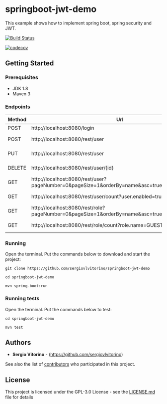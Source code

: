 # springboot-jwt-demo
This example shows how to implement spring boot, spring security and JWT.

[![Build Status](https://travis-ci.org/sergiovlvitorino/springboot-jwt-demo.svg?branch=master)](https://travis-ci.org/sergiovlvitorino/springboot-jwt-demo)

[![codecov](https://codecov.io/gh/sergiovlvitorino/springboot-jwt-demo/branch/master/graph/badge.svg)](https://codecov.io/gh/sergiovlvitorino/springboot-jwt-demo)

## Getting Started

### Prerequisites
* JDK 1.8
* Maven 3

### Endpoints
Method|Url|Body|Description|Returns|Authenticated?
------|---|----|-----------|-------|--------------
POST|http://localhost:8080/login|{username:,password:}|SignIn|JWT|No
POST|http://localhost:8080/rest/user|{name:,email:,password:,roleId:}|Create user|User json|Yes
PUT|http://localhost:8080/rest/user|{id:,name:}|Update user|User json|Yes
DELETE|http://localhost:8080/rest/user/{id}|null|Disable user|User json|Yes
GET|http://localhost:8080/rest/user?pageNumber=0&pageSize=1&orderBy=name&asc=true&user.enabled=true|null|User list|-|Yes
GET|http://localhost:8080/rest/user/count?user.enabled=true|null|Number of users|-|Yes
GET|http://localhost:8080/rest/role?pageNumber=0&pageSize=1&orderBy=name&asc=true&role.name=GUEST|null|Role list|-|Yes
GET|http://localhost:8080/rest/role/count?role.name=GUEST|null|Number of roles|-|Yes


### Running
Open the terminal. Put the commands below to download and start the project:

`git clone https://github.com/sergiovlvitorino/springboot-jwt-demo`

`cd springboot-jwt-demo`

`mvn spring-boot:run`


### Running tests
Open the terminal. Put the commands below to test:

`cd springboot-jwt-demo`

`mvn test`

## Authors

* **Sergio Vitorino** - (https://github.com/sergiovlvitorino)

See also the list of [contributors](https://github.com/sergiovlvitorino/springboot-jwt-demo/contributors) who participated in this project.

## License

This project is licensed under the GPL-3.0 License - see the [LICENSE.md](LICENSE.md) file for details
